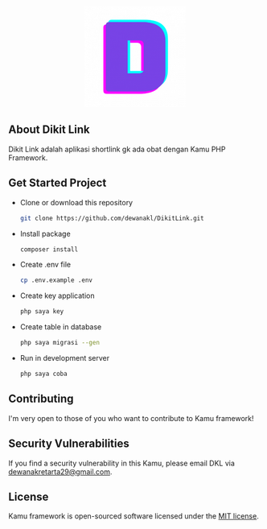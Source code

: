 <p align="center">
<img src="public/icon-384x384.png" width="200" alt="dikit">
</p>

## About Dikit Link

Dikit Link adalah aplikasi shortlink gk ada obat dengan Kamu PHP Framework.

## Get Started Project
- Clone or download this repository
    ```bash
    git clone https://github.com/dewanakl/DikitLink.git
    ```
- Install package
    ```bash
    composer install
    ```
- Create .env file
    ```bash
    cp .env.example .env
    ```
- Create key application
    ```bash
    php saya key
    ```
- Create table in database
    ```bash
    php saya migrasi --gen
    ```
- Run in development server
    ```bash
    php saya coba
    ```


## Contributing

I'm very open to those of you who want to contribute to Kamu framework!

## Security Vulnerabilities

If you find a security vulnerability in this Kamu, please email DKL via [dewanakretarta29@gmail.com](mailto:dewanakretarta29@gmail.com).

## License

Kamu framework is open-sourced software licensed under the [MIT license](https://opensource.org/licenses/MIT).